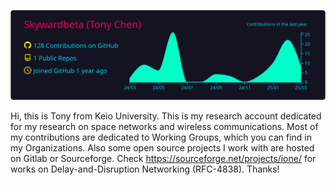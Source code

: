 [![](https://raw.githubusercontent.com/Skywardbeta/Skywardbeta/master/profile-summary-card-output/2077/0-profile-details.svg)](https://github.com/vn7n24fzkq/github-profile-summary-cards)

Hi, this is Tony from Keio University. This is my research account dedicated for my research on space networks and wireless communications. Most of my contributions are dedicated to Working Groups, which you can find in my Organizations. Also some open source projects I work with are hosted on Gitlab or Sourceforge. Check https://sourceforge.net/projects/ione/ for works on Delay-and-Disruption Networking (RFC-4838). Thanks!
